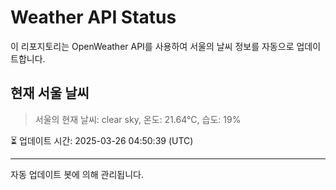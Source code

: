 
# Weather API Status

이 리포지토리는 OpenWeather API를 사용하여 서울의 날씨 정보를 자동으로 업데이트합니다.

## 현재 서울 날씨
> 서울의 현재 날씨: clear sky, 온도: 21.64°C, 습도: 19%

⏳ 업데이트 시간: 2025-03-26 04:50:39 (UTC)

---
자동 업데이트 봇에 의해 관리됩니다.
